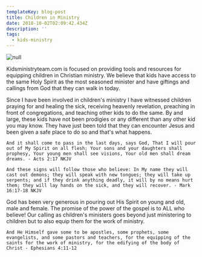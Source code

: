 ```yaml
---
templateKey: blog-post
title: Children in Ministry
date: 2018-10-02T02:09:42.434Z
description: ''
tags:
  - kids-ministry
---
```

![null](/img/liam.jpg)

Kidsministryteam.com is focused on providing tools and resources for equipping children in Christian ministry. We believe that kids have access to the same Holy Spirit as the most seasoned minister and have giftings and callings from God that they can walk in today.

Since I have been involved in children's ministry I have witnessed children praying for and healing the sick, receiving heavenly revelation, preaching in front of congregations, and teaching other kids to do the same. By and large, these kids have not been prodigies or any different than any other kid you may know. They have just been told that they can encounter Jesus and been given a safe place to do so and that's what happens.

```
And it shall come to pass in the last days, says God, That I will pour out of My Spirit on all flesh; Your sons and your daughters shall prophesy, Your young men shall see visions, Your old men shall dream dreams. - Acts 2:17 NKJV
```

```
And these signs will follow those who believe: In My name they will cast out demons; they will speak with new tongues; they will take up serpents; and if they drink anything deadly, it will by no means hurt them; they will lay hands on the sick, and they will recover. - Mark 16:17-18 NKJV
```

God has been very generous in pouring out His Spirit on young and old, male and female. The promise of the power of the gospel is to ALL who believe! Our calling as children's ministers goes beyond just ministering to children but to also equip them for the work of ministry.

```
And He Himself gave some to be apostles, some prophets, some evangelists, and some pastors and teachers, for the equipping of the saints for the work of ministry, for the edifying of the body of Christ - Ephesians 4:11-12
```
